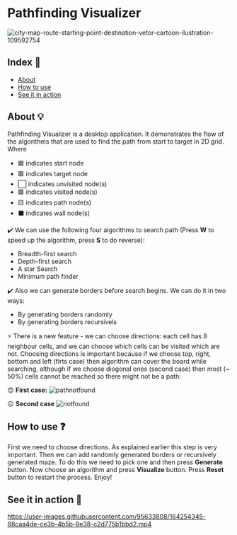 # Pathfinding Visualizer

![city-map-route-starting-point-destination-vetor-cartoon-ilustration-109592754](https://user-images.githubusercontent.com/95633808/164272255-ecd99739-754e-4bc8-9757-e0f8f3074086.jpg)

## Index :pushpin:
- [About](#about) 
- [How to use](#use)
- [See it in action](#action)

## About <a name="about"></a> :bulb:

Pathfinding Visualizer is a desktop application. It demonstrates the flow of the algorithms that are used to find the path from start to target in 2D grid. Where
- :blue_square: indicates start node
- :red_square: indicates target node
- :white_large_square: indicates unvisited node(s)
- :green_square: indicates visited node(s)
- :yellow_square: indicates path node(s)
- :black_large_square: indicates wall node(s)

:heavy_check_mark: We can use the following four algorithms to search path (Press **W** to speed up the algorithm, press **S** to do reverse):
- Breadth-first search
- Depth-first search
- A star Search
- Minimum path finder

:heavy_check_mark: Also we can generate borders before search begins. We can do it in two ways:
- By generating borders randomly
- By generating borders recursivels

:zap: There is a new feature - we can choose directions: each cell has 8 neighbour cells, and we can choose which cells can be visited which are not. Choosing directions is important because if we choose top, right, bottom and left (firts case) then algorithm can cover the board while searching, although if we choose diogonal ones (second case) then most (~ 50%) cells cannot be reached so there might not be a path:

:blush: **First case:** ![pathnotfound](https://user-images.githubusercontent.com/95633808/164271598-82eddcff-d956-4eb6-a07d-3ad090e2b455.png)

:frowning_face: **Second case** ![notfound](https://user-images.githubusercontent.com/95633808/164272907-e80017ff-abf5-44e0-b94a-69ba846e8d49.png)

## How to use <a name="use"></a> :question:

First we need to choose directions. As explained earlier this step is very important. Then we can add randomly generated borders or recursively generated maze. To do this we need to pick one and then press **Generate** button. Now choose an algorithm and press **Visualize** button. Press **Reset** button to restart the process. Enjoy!

## See it in action <a name="action"></a> :cinema:

https://user-images.githubusercontent.com/95633808/164254345-88caa4de-ce3b-4b5b-8e38-c2d775b1bbd2.mp4
